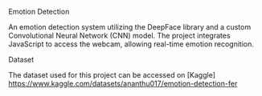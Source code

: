 Emotion Detection

An emotion detection system utilizing the DeepFace library and a custom Convolutional Neural Network (CNN) model. The project integrates JavaScript to access the webcam, allowing real-time emotion recognition.

Dataset

The dataset used for this project can be accessed on [Kaggle] https://www.kaggle.com/datasets/ananthu017/emotion-detection-fer

